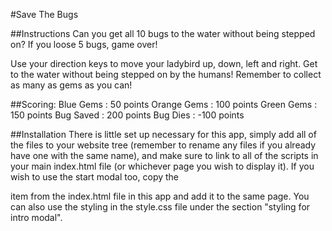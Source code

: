 #Save The Bugs

##Instructions
Can you get all 10 bugs to the water without being stepped on?
If you loose 5 bugs, game over!

Use your direction keys to move your ladybird up, down, left and right.
Get to the water without being stepped on by the humans!
Remember to collect as many as gems as you can!

##Scoring:
Blue Gems : 50 points
Orange Gems : 100 points
Green Gems : 150 points
Bug Saved : 200 points
Bug Dies : -100 points   

##Installation
There is little set up necessary for this app, simply add all of the files to your website tree (remember to rename any files if you already have one with the same name), and make sure to link to all of the scripts in your main index.html file (or whichever page you wish to display it).
If you wish to use the start modal too, copy the <div class = "container"> item from the index.html file in this app and add it to the same page. You can also use the styling in the style.css file under the section "styling for intro modal". 
